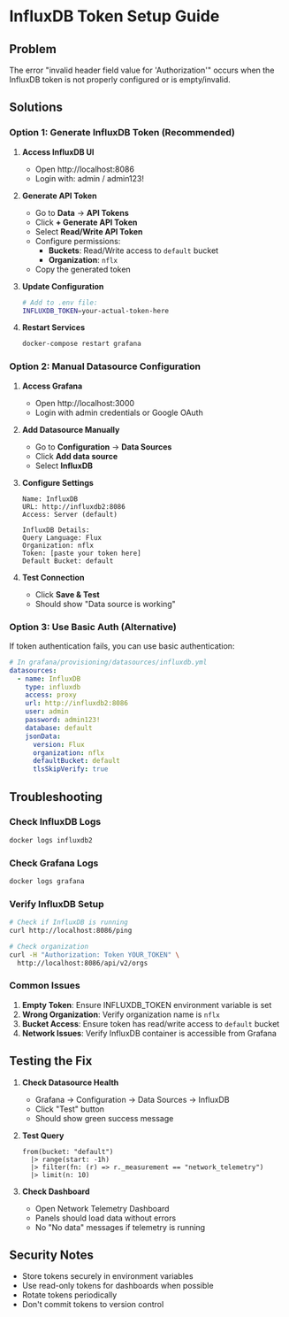 # InfluxDB Token Setup Guide

## Problem
The error "invalid header field value for 'Authorization'" occurs when the InfluxDB token is not properly configured or is empty/invalid.

## Solutions

### Option 1: Generate InfluxDB Token (Recommended)

1. **Access InfluxDB UI**
   - Open http://localhost:8086
   - Login with: admin / admin123!

2. **Generate API Token**
   - Go to **Data** → **API Tokens**
   - Click **+ Generate API Token**
   - Select **Read/Write API Token**
   - Configure permissions:
     - **Buckets**: Read/Write access to `default` bucket
     - **Organization**: `nflx`
   - Copy the generated token

3. **Update Configuration**
   ```bash
   # Add to .env file:
   INFLUXDB_TOKEN=your-actual-token-here
   ```

4. **Restart Services**
   ```bash
   docker-compose restart grafana
   ```

### Option 2: Manual Datasource Configuration

1. **Access Grafana**
   - Open http://localhost:3000
   - Login with admin credentials or Google OAuth

2. **Add Datasource Manually**
   - Go to **Configuration** → **Data Sources**
   - Click **Add data source**
   - Select **InfluxDB**

3. **Configure Settings**
   ```
   Name: InfluxDB
   URL: http://influxdb2:8086
   Access: Server (default)
   
   InfluxDB Details:
   Query Language: Flux
   Organization: nflx
   Token: [paste your token here]
   Default Bucket: default
   ```

4. **Test Connection**
   - Click **Save & Test**
   - Should show "Data source is working"

### Option 3: Use Basic Auth (Alternative)

If token authentication fails, you can use basic authentication:

```yaml
# In grafana/provisioning/datasources/influxdb.yml
datasources:
  - name: InfluxDB
    type: influxdb
    access: proxy
    url: http://influxdb2:8086
    user: admin
    password: admin123!
    database: default
    jsonData:
      version: Flux
      organization: nflx
      defaultBucket: default
      tlsSkipVerify: true
```

## Troubleshooting

### Check InfluxDB Logs
```bash
docker logs influxdb2
```

### Check Grafana Logs
```bash
docker logs grafana
```

### Verify InfluxDB Setup
```bash
# Check if InfluxDB is running
curl http://localhost:8086/ping

# Check organization
curl -H "Authorization: Token YOUR_TOKEN" \
  http://localhost:8086/api/v2/orgs
```

### Common Issues

1. **Empty Token**: Ensure INFLUXDB_TOKEN environment variable is set
2. **Wrong Organization**: Verify organization name is `nflx`
3. **Bucket Access**: Ensure token has read/write access to `default` bucket
4. **Network Issues**: Verify InfluxDB container is accessible from Grafana

## Testing the Fix

1. **Check Datasource Health**
   - Grafana → Configuration → Data Sources → InfluxDB
   - Click "Test" button
   - Should show green success message

2. **Test Query**
   ```flux
   from(bucket: "default")
     |> range(start: -1h)
     |> filter(fn: (r) => r._measurement == "network_telemetry")
     |> limit(n: 10)
   ```

3. **Check Dashboard**
   - Open Network Telemetry Dashboard
   - Panels should load data without errors
   - No "No data" messages if telemetry is running

## Security Notes

- Store tokens securely in environment variables
- Use read-only tokens for dashboards when possible
- Rotate tokens periodically
- Don't commit tokens to version control